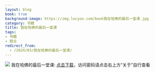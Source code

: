 ```yaml
---
layout: blog
book: true
background-image: https://img.locyoo.com/book我在哈佛的最后一堂课.jpg
category: 书籍
title: 我在哈佛的最后一堂课
tags:
- 书籍
- 商业
redirect_from:
  - /2024/03/我在哈佛的最后一堂课/
---
```

![](https://img.locyoo.com/book我在哈佛的最后一堂课.jpg)
我在哈佛的最后一堂课: <a name = "ref1" href="https://url18.ctfile.com/f/50983618-1320273751-26b8f2?p=3619">点击下载</a>，访问密码请点击右上方“关于”自行查看